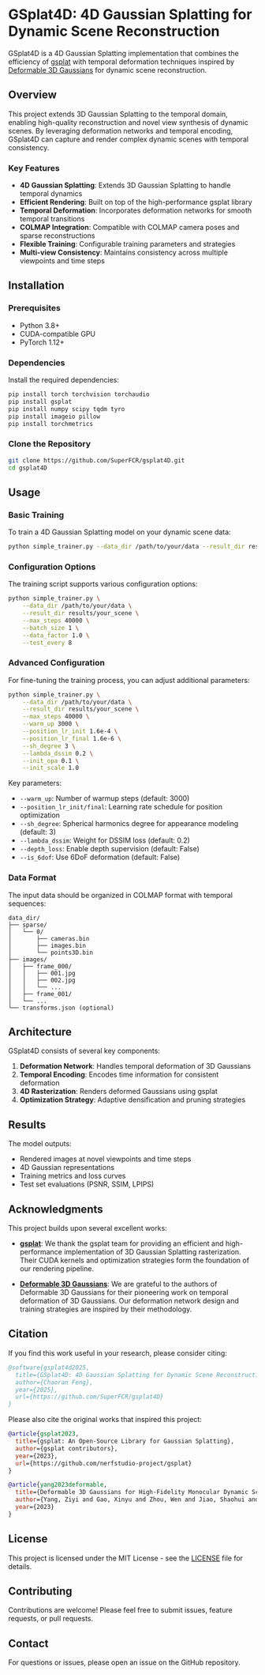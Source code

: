 # GSplat4D: 4D Gaussian Splatting for Dynamic Scene Reconstruction

GSplat4D is a 4D Gaussian Splatting implementation that combines the efficiency of [gsplat](https://github.com/nerfstudio-project/gsplat) with temporal deformation techniques inspired by [Deformable 3D Gaussians](https://github.com/ingra14m/Deformable-3D-Gaussians) for dynamic scene reconstruction.

## Overview

This project extends 3D Gaussian Splatting to the temporal domain, enabling high-quality reconstruction and novel view synthesis of dynamic scenes. By leveraging deformation networks and temporal encoding, GSplat4D can capture and render complex dynamic scenes with temporal consistency.

### Key Features

- **4D Gaussian Splatting**: Extends 3D Gaussian Splatting to handle temporal dynamics
- **Efficient Rendering**: Built on top of the high-performance gsplat library
- **Temporal Deformation**: Incorporates deformation networks for smooth temporal transitions
- **COLMAP Integration**: Compatible with COLMAP camera poses and sparse reconstructions
- **Flexible Training**: Configurable training parameters and strategies
- **Multi-view Consistency**: Maintains consistency across multiple viewpoints and time steps

## Installation

### Prerequisites

- Python 3.8+
- CUDA-compatible GPU
- PyTorch 1.12+

### Dependencies

Install the required dependencies:

```bash
pip install torch torchvision torchaudio
pip install gsplat
pip install numpy scipy tqdm tyro
pip install imageio pillow
pip install torchmetrics
```

### Clone the Repository

```bash
git clone https://github.com/SuperFCR/gsplat4D.git
cd gsplat4D
```

## Usage

### Basic Training

To train a 4D Gaussian Splatting model on your dynamic scene data:

```bash
python simple_trainer.py --data_dir /path/to/your/data --result_dir results/your_scene
```

### Configuration Options

The training script supports various configuration options:

```bash
python simple_trainer.py \
    --data_dir /path/to/your/data \
    --result_dir results/your_scene \
    --max_steps 40000 \
    --batch_size 1 \
    --data_factor 1.0 \
    --test_every 8
```

### Advanced Configuration

For fine-tuning the training process, you can adjust additional parameters:

```bash
python simple_trainer.py \
    --data_dir /path/to/your/data \
    --result_dir results/your_scene \
    --max_steps 40000 \
    --warm_up 3000 \
    --position_lr_init 1.6e-4 \
    --position_lr_final 1.6e-6 \
    --sh_degree 3 \
    --lambda_dssim 0.2 \
    --init_opa 0.1 \
    --init_scale 1.0
```

Key parameters:
- `--warm_up`: Number of warmup steps (default: 3000)
- `--position_lr_init/final`: Learning rate schedule for position optimization
- `--sh_degree`: Spherical harmonics degree for appearance modeling (default: 3)
- `--lambda_dssim`: Weight for DSSIM loss (default: 0.2)
- `--depth_loss`: Enable depth supervision (default: False)
- `--is_6dof`: Use 6DoF deformation (default: False)

### Data Format

The input data should be organized in COLMAP format with temporal sequences:

```
data_dir/
├── sparse/
│   └── 0/
│       ├── cameras.bin
│       ├── images.bin
│       └── points3D.bin
├── images/
│   ├── frame_000/
│   │   ├── 001.jpg
│   │   ├── 002.jpg
│   │   └── ...
│   ├── frame_001/
│   └── ...
└── transforms.json (optional)
```

## Architecture

GSplat4D consists of several key components:

1. **Deformation Network**: Handles temporal deformation of 3D Gaussians
2. **Temporal Encoding**: Encodes time information for consistent deformation
3. **4D Rasterization**: Renders deformed Gaussians using gsplat
4. **Optimization Strategy**: Adaptive densification and pruning strategies

## Results

The model outputs:
- Rendered images at novel viewpoints and time steps
- 4D Gaussian representations
- Training metrics and loss curves
- Test set evaluations (PSNR, SSIM, LPIPS)

## Acknowledgments

This project builds upon several excellent works:

- **[gsplat](https://github.com/nerfstudio-project/gsplat)**: We thank the gsplat team for providing an efficient and high-performance implementation of 3D Gaussian Splatting rasterization. Their CUDA kernels and optimization strategies form the foundation of our rendering pipeline.

- **[Deformable 3D Gaussians](https://github.com/ingra14m/Deformable-3D-Gaussians)**: We are grateful to the authors of Deformable 3D Gaussians for their pioneering work on temporal deformation of 3D Gaussians. Our deformation network design and training strategies are inspired by their methodology.

## Citation

If you find this work useful in your research, please consider citing:

```bibtex
@software{gsplat4d2025,
  title={GSplat4D: 4D Gaussian Splatting for Dynamic Scene Reconstruction},
  author={Chaoran Feng},
  year={2025},
  url={https://github.com/SuperFCR/gsplat4D}
}
```

Please also cite the original works that inspired this project:

```bibtex
@article{gsplat2023,
  title={gsplat: An Open-Source Library for Gaussian Splatting},
  author={gsplat contributors},
  year={2023},
  url={https://github.com/nerfstudio-project/gsplat}
}

@article{yang2023deformable,
  title={Deformable 3D Gaussians for High-Fidelity Monocular Dynamic Scene Reconstruction},
  author={Yang, Ziyi and Gao, Xinyu and Zhou, Wen and Jiao, Shaohui and Zhang, Yuqing and Jin, Xiaogang},
  year={2023}
}
```

## License

This project is licensed under the MIT License - see the [LICENSE](LICENSE) file for details.

## Contributing

Contributions are welcome! Please feel free to submit issues, feature requests, or pull requests.

## Contact

For questions or issues, please open an issue on the GitHub repository.